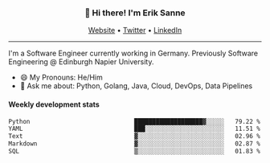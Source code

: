 <h3 align="center">👋 Hi there! I'm Erik Sanne</h3>
<p align="center">
  <a href="https://eriksanne.com">Website</a> •
  <a href="https://twitter.com/ErikKonradSanne">Twitter</a> •
  <a href="https://www.linkedin.com/in/eriksanne/">LinkedIn</a>
</p>

---
I'm a Software Engineer currently working in Germany. Previously Software Engineering @ Edinburgh Napier University.

- 😄 My Pronouns: He/Him
- 💬 Ask me about: Python, Golang, Java, Cloud, DevOps, Data Pipelines

<h4>Weekly development stats</h4>
<!--START_SECTION:waka-->

```txt
Python                             ███████████████████▓░░░░░   79.22 %
YAML                               ███░░░░░░░░░░░░░░░░░░░░░░   11.51 %
Text                               ▓░░░░░░░░░░░░░░░░░░░░░░░░   02.96 %
Markdown                           ▓░░░░░░░░░░░░░░░░░░░░░░░░   02.87 %
SQL                                ▒░░░░░░░░░░░░░░░░░░░░░░░░   01.83 %
```

<!--END_SECTION:waka-->

